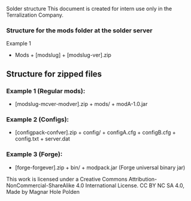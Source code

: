 Solder structure
This document is created for intern use only in the Terralization Company.

### Structure for the mods folder at the solder server
Example 1
+ Mods
            + [modslug]
                        + [modslug-ver].zip

## Structure for zipped files
### Example 1 (Regular mods):
+ [modslug-mcver-modver].zip
            + mods/
                        + modA-1.0.jar

### Example 2 (Configs):
+ [configpack-confver].zip
            + config/
                        + configA.cfg
                        + configB.cfg
                        + config.txt
            + server.dat

### Example 3 (Forge):
+ [forge-forgever].zip
            + bin/
                        + modpack.jar (Forge universal binary jar)


This work is licensed under a Creative Commons Attribution-NonCommercial-ShareAlike 4.0 International License. 
CC BY NC SA 4.0, Made by Magnar Hole Polden
